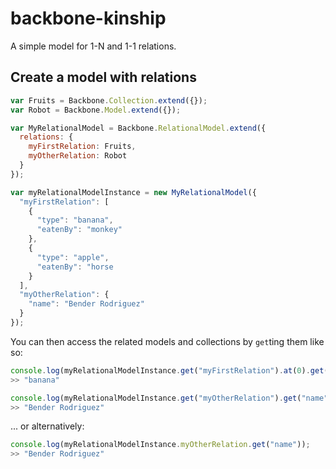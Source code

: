 # backbone-kinship

A simple model for 1-N and 1-1 relations.

## Create a model with relations

``` javascript
var Fruits = Backbone.Collection.extend({});
var Robot = Backbone.Model.extend({});

var MyRelationalModel = Backbone.RelationalModel.extend({
  relations: {
    myFirstRelation: Fruits,
    myOtherRelation: Robot
  }
});

var myRelationalModelInstance = new MyRelationalModel({
  "myFirstRelation": [
    {
      "type": "banana",
      "eatenBy": "monkey"
    },
    {
      "type": "apple",
      "eatenBy": "horse
    }
  ],
  "myOtherRelation": {
    "name": "Bender Rodriguez"
  }
});
```

You can then access the related models and collections by `get`ting them like so:
``` javascript
console.log(myRelationalModelInstance.get("myFirstRelation").at(0).get("type"));
>> "banana"

console.log(myRelationalModelInstance.get("myOtherRelation").get("name"));
>> "Bender Rodriguez"
```

... or alternatively:
``` javascript
console.log(myRelationalModelInstance.myOtherRelation.get("name"));
>> "Bender Rodriguez"
```
